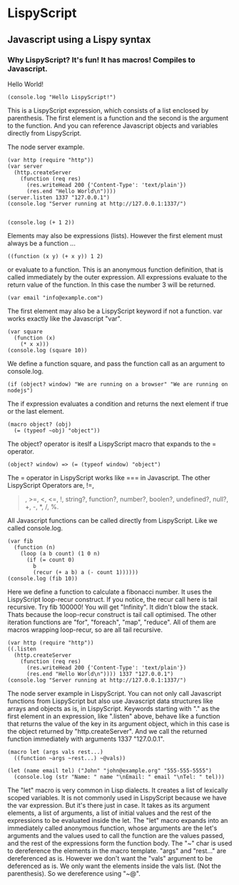 # LispyScript
## Javascript using a Lispy syntax  
  
  
### Why LispyScript? It's fun! It has macros! Compiles to Javascript.  
  
  
Hello World!

    (console.log "Hello LispyScript!")
    
This is a LispyScript expression, which consists of a list enclosed by parenthesis.
The first element is a function and the second is the argument to the function. And you can
reference Javascript objects and variables directly from LispyScript.  
  

The node server example.

    (var http (require "http"))
    (var server
      (http.createServer 
        (function (req res)
          (res.writeHead 200 {'Content-Type': 'text/plain'})
          (res.end "Hello World\n"))))
    (server.listen 1337 "127.0.0.1")
    (console.log "Server running at http://127.0.0.1:1337/")


    (console.log (+ 1 2))

Elements may also be expressions (lists). However the first element must always be a function ...

    ((function (x y) (+ x y)) 1 2)

or evaluate to a function. This is an anonymous function definition, that is called immediately by the outer
expression. All expressions evaluate to the return value of the function. In this case the number 3 will be returned.

    (var email "info@example.com")

The first element may also be a LispyScript keyword if not a function. var works exactly like the Javascript "var".

    (var square
      (function (x)
        (* x x)))
    (console.log (square 10))
    
We define a function square, and pass the function call as an argument to console.log.

    (if (object? window) "We are running on a browser" "We are running on nodejs")

The if expression evaluates a condition and returns the next element if true or the last element.

    (macro object? (obj)
      (= (typeof ~obj) "object"))

The object? operator is iteslf a LispyScript macro that expands to the = operator.

    (object? window) => (= (typeof window) "object")
    
The = operator in LispyScript works like === in Javascript. The other LispyScript Operators are, !=, 
>, >=, <, <=, !, string?, function?, number?, boolen?, undefined?, null?, +, -, *, /, %.

All Javascript functions can be called directly from LispyScript. Like we called console.log.

    (var fib
      (function (n)
        (loop (a b count) (1 0 n)
          (if (= count 0)
            b
            (recur (+ a b) a (- count 1))))))
    (console.log (fib 10))

Here we define a function to calculate a fibonacci number. It uses the LispyScript loop-recur construct.
If you notice, the recur call here is tail recursive. Try fib 100000! You will get "Infinity". It didn't 
blow the stack. Thats because the loop-recur construct is tail call optimised. The other iteration
functions are "for", "foreach", "map", "reduce". All of them are macros wrapping loop-recur, so are all tail recursive.

    (var http (require "http"))
    ((.listen
      (http.createServer 
        (function (req res)
          (res.writeHead 200 {'Content-Type': 'text/plain'})
          (res.end "Hello World\n")))) 1337 "127.0.0.1")
    (console.log "Server running at http://127.0.0.1:1337/")
    
The node server example in LispyScript. You can not only call Javascript functions from LispyScript but also use Javascript data structures
like arrays and objects as is, in LispyScript. Keywords starting with "." as the first element in an
expression, like ".listen" above, behave like a function that returns the value of the key in its
argument object, which in this case is the object returned by "http.createServer". And we call the
returned function immediately with arguments 1337 "127.0.0.1".

    
    (macro let (args vals rest...)
      ((function ~args ~rest...) ~@vals))

    (let (name email tel) ("John" "john@example.org" "555-555-5555")
      (console.log (str "Name: " name "\nEmail: " email "\nTel: " tel)))

The "let" macro is very common in Lisp dialects. It creates a list of lexically scoped variables. It is
not commonly used in LispyScript because we have the var expression. But it's there just in case.
It takes as its argument elements, a list of arguments, a list of initial values and the rest of the
expressions to be evaluated inside the let. The "let" macro expands into an immediately called anonymous
function, whose arguments are the let's arguments and the values used to call the function are the values
passed, and the rest of the expressions form the function body. The "~" char is used to dereference the 
elements in the macro template. "args" and "rest..." are dereferenced as is. However we don't want
the "vals" argument to be deferenced as is. We only want the elements inside the vals list. (Not
the parenthesis). So we dereference using "~@".
 
